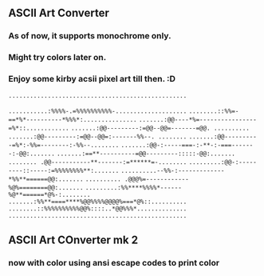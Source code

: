 ## ASCII Art Converter

### As of now, it supports monochrome only. 
### Might try colors later on.
### Enjoy some kirby acsii pixel art till then. :D
`..................................................`

`...........:%%%%-.=%%%%%%%%%%-....................`
`........::%%=-==*%*----------*%%%*:...............`
`.......:@@----*%=----------------=%*::............`
`.......:@@---------:=@@--@@=-------=@@. ..........`
`.......:@@---------:=@@--@@=:-------%%--. ........`
`.......:@@----------=%*:-%%=--------:-%%--........`
`.......:@@-:-----===-:-**-:-===-------:-@@:.......`
`.......:==**----------=@@---------:::::-@@:.......`
`........ .@@-----------**-------:=******=-........`
`.........:@@-:---------::-----:=%%%%%%%%**:.......`
`..........--%%-:-------------*%%**======@@:.......`
`.......... .@@@%=------------%@%========@@:.......`
`.........:%%****%%%%*------%@**======*@%-:........`
`.......:%%**====****%@@%%%%@@@@%===*@%::..........`
`........::%%%%%%%%%%@@%::::..*@@%%%*..............`
`..................................................`

## ASCII Art COnverter mk 2

### now with color using ansi escape codes to print color
